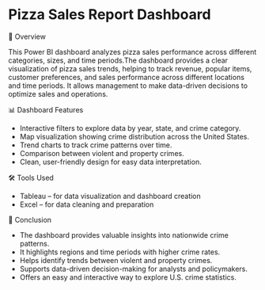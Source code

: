 #  Pizza Sales Report Dashboard
📌 Overview

This Power BI dashboard analyzes pizza sales performance across different categories, sizes, and time periods.The dashboard provides a clear visualization of pizza sales trends, helping to track revenue, popular items, customer preferences, and sales performance across different locations and time periods. It allows management to make data-driven decisions to optimize sales and operations.

📊 Dashboard Features

* Interactive filters to explore data by year, state, and crime category.
* Map visualization showing crime distribution across the United States.
* Trend charts to track crime patterns over time.
* Comparison between violent and property crimes.
* Clean, user-friendly design for easy data interpretation.

🛠 Tools Used

* Tableau – for data visualization and dashboard creation
* Excel – for data cleaning and preparation

📜 Conclusion

* The dashboard provides valuable insights into nationwide crime patterns.
* It highlights regions and time periods with higher crime rates.
* Helps identify trends between violent and property crimes.
* Supports data-driven decision-making for analysts and policymakers.
* Offers an easy and interactive way to explore U.S. crime statistics.
